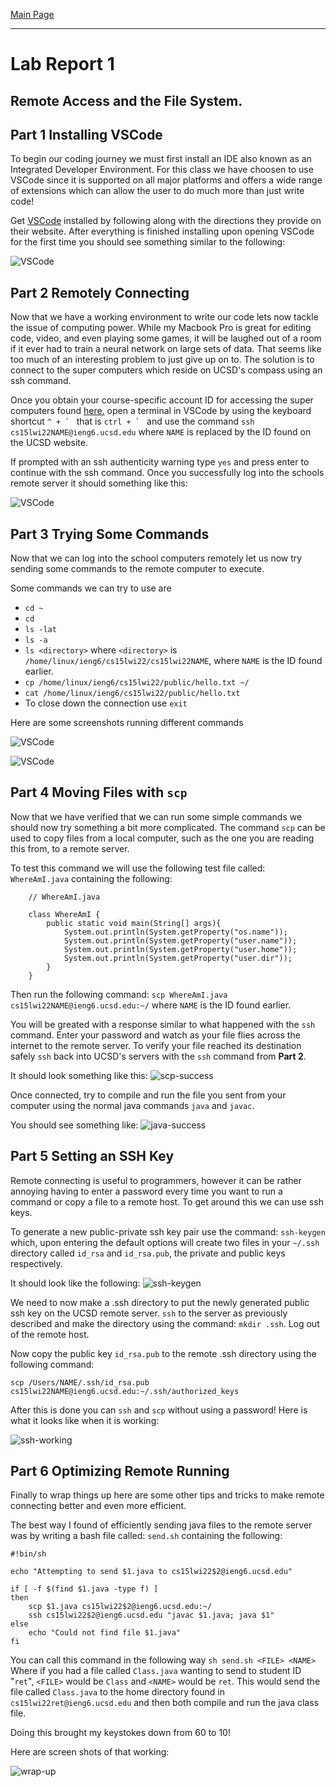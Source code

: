 [Main Page](https://empire-penguin.github.io/empire-penguin/)

***

Lab Report 1
============

Remote Access and the File System.
------------------------------------

Part 1 Installing VSCode
------------------------

To begin our coding journey we must first install an IDE also known as an Integrated Developer Environment. For this class we have choosen to use VSCode since it is supported on all major platforms and offers a wide range of extensions which can allow the user to do much more than just write code!

Get [VSCode](https://code.visualstudio.com/) installed by following along with the directions they provide on their website. After everything is finished installing upon opening VSCode for the first time you should see something similar to the following:

![VSCode](./images/VSCode.png)

Part 2 Remotely Connecting
--------------------------

Now that we have a working environment to write our code lets now tackle the issue of computing power. While my Macbook Pro is great for editing code, video, and even playing some games, it will be laughed out of a room if it ever had to train a neural network on large sets of data. That seems like too much of an interesting problem to just give up on to. The solution is to connect to the super computers which reside on UCSD's compass using an ssh command. 

Once you obtain your course-specific account ID for accessing the super computers found [here.](https://sdacs.ucsd.edu/~icc/index.php) open a terminal in VSCode by using the keyboard shortcut ``^ + ` `` that is ``ctrl + ` `` and use the command `ssh cs15lwi22NAME@ieng6.ucsd.edu` where `NAME` is replaced by the ID found on the UCSD website.

If prompted with an ssh authenticity warning type `yes` and press enter to continue with the ssh command. Once you successfully log into the schools remote server it should something like this:

![VSCode](./images/ssh.png)

Part 3 Trying Some Commands
------------------------------

Now that we can log into the school computers remotely let us now try sending some commands to the remote computer to execute. 

Some commands we can try to use are
* `cd ~`
* `cd`
* `ls -lat`
* `ls -a`
* `ls <directory>` where `<directory>` is `/home/linux/ieng6/cs15lwi22/cs15lwi22NAME`, where `NAME` is the ID found earlier. 
* `cp /home/linux/ieng6/cs15lwi22/public/hello.txt ~/`
* `cat /home/linux/ieng6/cs15lwi22/public/hello.txt` 
* To close down the connection use `exit`

Here are some screenshots running different commands

![VSCode](./images/commands-1.png)

![VSCode](./images/commands-2.png)

Part 4 Moving Files with `scp`
---------------------------------

Now that we have verified that we can run some simple commands we should now try something a bit more complicated. The command `scp` can be used to copy files from a local computer, such as the one you are reading this from, to a remote server. 

To test this command we will use the following test file called: `WhereAmI.java` containing the following: 
```
    // WhereAmI.java
    
    class WhereAmI {
        public static void main(String[] args){
            System.out.println(System.getProperty("os.name"));
            System.out.println(System.getProperty("user.name"));
            System.out.println(System.getProperty("user.home"));
            System.out.println(System.getProperty("user.dir"));
        }
    }
```

Then run the following command: `scp WhereAmI.java cs15lwi22NAME@ieng6.ucsd.edu:~/` where `NAME` is the ID found earlier. 

You will be greated with a response similar to what happened with the `ssh` command. Enter your password and watch as your file flies across the internet to the remote server. To verify your file reached its destination safely `ssh` back into UCSD's servers with the `ssh` command from **Part 2**.

It should look something like this:
![scp-success](./images/scp-success.png)

Once connected, try to compile and run the file you sent from your computer using the normal java commands `java` and `javac`. 

You should see something like:
![java-success](./images/java-success.png)

Part 5 Setting an SSH Key
----------------------------

Remote connecting is useful to programmers, however it can be rather annoying having to enter a password every time you want to run a command or copy a file to a remote host. To get around this we can use ssh keys. 

To generate a new public-private ssh key pair use the command: `ssh-keygen` which, upon entering the default options will create two files in your `~/.ssh` directory called `id_rsa` and `id_rsa.pub`, the private and public keys respectively.

It should look like the following:
![ssh-keygen](./images/ssh-key-gen.png)

We need to now make a .ssh directory to put the newly generated public ssh key on the UCSD remote server. `ssh` to the server as previously described and make the directory using the command: `mkdir .ssh`. Log out of the remote host.

Now copy the public key `id_rsa.pub` to the remote .ssh directory using the following command: 

`scp /Users/NAME/.ssh/id_rsa.pub cs15lwi22NAME@ieng6.ucsd.edu:~/.ssh/authorized_keys`

After this is done you can `ssh` and `scp` without using a password! Here is what it looks like when it is working:

![ssh-working](./images/ssh-working.png)

Part 6 Optimizing Remote Running
-----------------------------------

Finally to wrap things up here are some other tips and tricks to make remote connecting better and even more efficient. 

The best way I found of efficiently sending java files to the remote server was by writing a bash file called: `send.sh` containing the following:
```
#!bin/sh

echo "Attempting to send $1.java to cs15lwi22$2@ieng6.ucsd.edu"

if [ -f $(find $1.java -type f) ]
then
    scp $1.java cs15lwi22$2@ieng6.ucsd.edu:~/ 
    ssh cs15lwi22$2@ieng6.ucsd.edu "javac $1.java; java $1"
else
    echo "Could not find file $1.java"
fi
```

You can call this command in the following way `sh send.sh <FILE> <NAME>` Where if you had a file called `Class.java` wanting to send to student ID "`ret`", `<FILE>` would be `Class` and `<NAME>` would be `ret`. This would send the file called `Class.java` to the home directory found in `cs15lwi22ret@ieng6.ucsd.edu` and then both compile and run the java class file.

Doing this brought my keystokes down from 60 to 10!

Here are screen shots of that working:

![wrap-up](./images/wrap-up.png)

